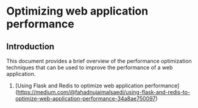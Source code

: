 # Optimizing web application performance

## Introduction

This document provides a brief overview of the performance optimization techniques that can be used to improve the performance of a web application.

1. [Using Flask and Redis to optimize web application performance]
   (https://medium.com/@fahadnujaimalsaedi/using-flask-and-redis-to-optimize-web-application-performance-34a8ae750097)



